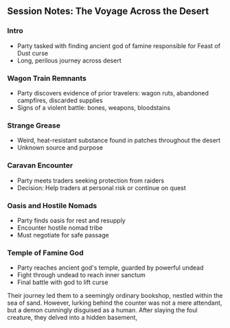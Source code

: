 ## Session Notes: The Voyage Across the Desert

### Intro
- Party tasked with finding ancient god of famine responsible for Feast of Dust curse
- Long, perilous journey across desert

### Wagon Train Remnants
- Party discovers evidence of prior travelers: wagon ruts, abandoned campfires, discarded supplies
- Signs of a violent battle: bones, weapons, bloodstains

### Strange Grease
- Weird, heat-resistant substance found in patches throughout the desert
- Unknown source and purpose

### Caravan Encounter
- Party meets traders seeking protection from raiders
- Decision: Help traders at personal risk or continue on quest

### Oasis and Hostile Nomads
- Party finds oasis for rest and resupply
- Encounter hostile nomad tribe
- Must negotiate for safe passage

### Temple of Famine God
- Party reaches ancient god's temple, guarded by powerful undead
- Fight through undead to reach inner sanctum
- Final battle with god to lift curse



Their journey led them to a seemingly ordinary bookshop, nestled within the sea of sand. However, lurking behind the counter was not a mere attendant, but a demon cunningly disguised as a human. After slaying the foul creature, they delved into a hidden basement,
